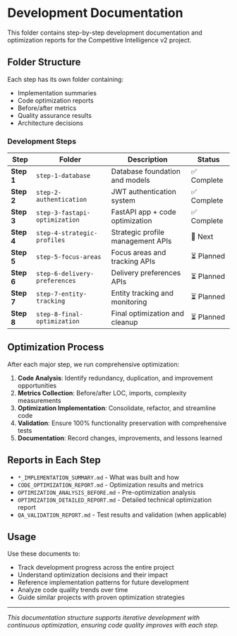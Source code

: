 # Development Documentation

This folder contains step-by-step development documentation and optimization reports for the Competitive Intelligence v2 project.

## Folder Structure

Each step has its own folder containing:
- Implementation summaries
- Code optimization reports  
- Before/after metrics
- Quality assurance results
- Architecture decisions

### Development Steps

| Step | Folder | Description | Status |
|------|--------|-------------|---------|
| **Step 1** | `step-1-database` | Database foundation and models | ✅ Complete |
| **Step 2** | `step-2-authentication` | JWT authentication system | ✅ Complete |
| **Step 3** | `step-3-fastapi-optimization` | FastAPI app + code optimization | ✅ Complete |
| **Step 4** | `step-4-strategic-profiles` | Strategic profile management APIs | 🚧 Next |
| **Step 5** | `step-5-focus-areas` | Focus areas and tracking APIs | ⏳ Planned |
| **Step 6** | `step-6-delivery-preferences` | Delivery preferences APIs | ⏳ Planned |
| **Step 7** | `step-7-entity-tracking` | Entity tracking and monitoring | ⏳ Planned |
| **Step 8** | `step-8-final-optimization` | Final optimization and cleanup | ⏳ Planned |

## Optimization Process

After each major step, we run comprehensive optimization:

1. **Code Analysis**: Identify redundancy, duplication, and improvement opportunities
2. **Metrics Collection**: Before/after LOC, imports, complexity measurements  
3. **Optimization Implementation**: Consolidate, refactor, and streamline code
4. **Validation**: Ensure 100% functionality preservation with comprehensive tests
5. **Documentation**: Record changes, improvements, and lessons learned

## Reports in Each Step

- `*_IMPLEMENTATION_SUMMARY.md` - What was built and how
- `CODE_OPTIMIZATION_REPORT.md` - Optimization results and metrics
- `OPTIMIZATION_ANALYSIS_BEFORE.md` - Pre-optimization analysis
- `OPTIMIZATION_DETAILED_REPORT.md` - Detailed technical optimization report
- `QA_VALIDATION_REPORT.md` - Test results and validation (when applicable)

## Usage

Use these documents to:
- Track development progress across the entire project
- Understand optimization decisions and their impact
- Reference implementation patterns for future development
- Analyze code quality trends over time
- Guide similar projects with proven optimization strategies

---

*This documentation structure supports iterative development with continuous optimization, ensuring code quality improves with each step.*